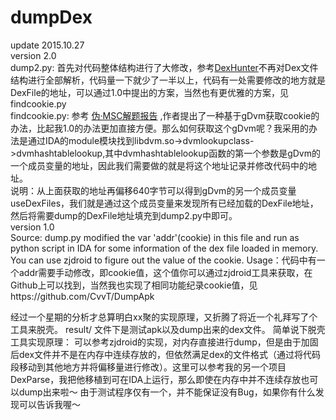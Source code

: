 # dumpDex
update 2015.10.27<br>
version 2.0<br>
dump2.py: 首先对代码整体结构进行了大修改，参考[DexHunter](https://github.com/zyq8709/DexHunter)不再对Dex文件结构进行全部解析，代码量一下就少了一半以上，代码有一处需要修改的地方就是DexFile的地址，可以通过1.0中提出的方案，当然也有更优雅的方案，见findcookie.py<br>
findcookie.py: 参考 [伪·MSC解题报告](http://bbs.pediy.com/showthread.php?t=197244) ,作者提出了一种基于gDvm获取cookie的办法，比起我1.0的办法更加直接方便。那么如何获取这个gDvm呢？我采用的办法是通过IDA的module模块找到libdvm.so->dvmlookupclass->dvmhashtablelookup,其中dvmhashtablelookup函数的第一个参数是gDvm的一个成员变量的地址，因此我们需要做的就是将这个地址记录并修改代码中的地址。<br>
说明：从上面获取的地址再偏移640字节可以得到gDvm的另一个成员变量useDexFiles，我们就是通过这个成员变量来发现所有已经加载的DexFile地址，然后将需要dump的DexFile地址填充到dump2.py中即可。<br>
version 1.0<br>
Source: dump.py modified the var 'addr'(cookie) in this file and run as python script in IDA for some information of the dex file loaded in memory. You can use zjdroid to figure out the value of the cookie.
Usage：代码中有一个addr需要手动修改，即cookie值，这个值你可以通过zjdroid工具来获取，在Github上可以找到，当然我也实现了相同功能纪录cookie值，见https://github.com/CvvT/DumpApk

经过一个星期的分析才总算明白xx聚的实现原理，又折腾了将近一个礼拜写了个工具来脱壳。 result/ 文件下是测试apk以及dump出来的dex文件。
简单说下脱壳工具实现原理： 可以参考zjdroid的实现，对内存直接进行dump，但是由于加固后dex文件并不是在内存中连续存放的，但依然满足dex的文件格式（通过将代码段移动到其他地方并将偏移量进行修改）。这里可以参考我的另一个项目DexParse，我把他移植到可在IDA上运行，那么即使在内存中并不连续存放也可以dump出来啦～
由于测试程序仅有一个，并不能保证没有Bug，如果你有什么发现可以告诉我喔～

